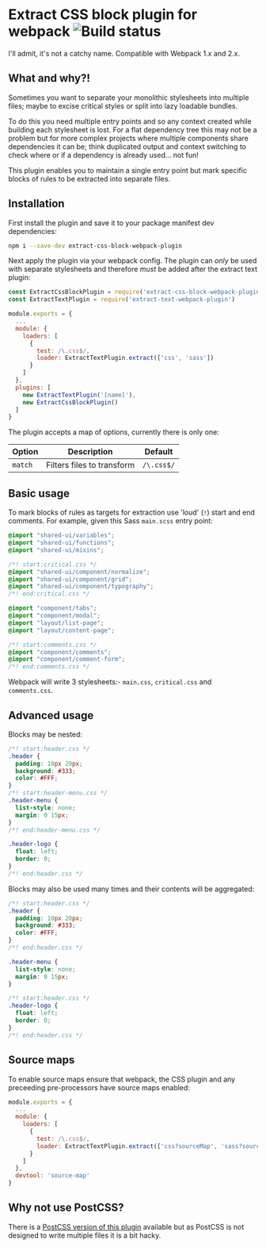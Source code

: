 # Extract CSS block plugin for webpack ![Build status](https://api.travis-ci.org/i-like-robots/extract-css-block-webpack-plugin.png)

I'll admit, it's not a catchy name. Compatible with Webpack 1.x and 2.x.

## What and why?!

Sometimes you want to separate your monolithic stylesheets into multiple files; maybe to excise critical styles or split into lazy loadable bundles.

To do this you need multiple entry points and so any context created while building each stylesheet is lost. For a flat dependency tree this may not be a problem but for more complex projects where multiple components share dependencies it can be; think duplicated output and context switching to check where or if a dependency is already used... not fun!

This plugin enables you to maintain a single entry point but mark specific blocks of rules to be extracted into separate files.

## Installation

First install the plugin and save it to your package manifest dev dependencies:

```sh
npm i --save-dev extract-css-block-webpack-plugin
```

Next apply the plugin via your webpack config. The plugin can _only_ be used with separate stylesheets and therefore _must_ be added after the extract text plugin:

```js
const ExtractCssBlockPlugin = require('extract-css-block-webpack-plugin')
const ExtractTextPlugin = require('extract-text-webpack-plugin')

module.exports = {
  ...
  module: {
    loaders: [
      {
        test: /\.css$/,
        loader: ExtractTextPlugin.extract(['css', 'sass'])
      }
    ]
  },
  plugins: [
    new ExtractTextPlugin('[name]'),
    new ExtractCssBlockPlugin()
  ]
}
```

The plugin accepts a map of options, currently there is only one:

 Option  | Description                | Default
---------|----------------------------|-----------
 `match` | Filters files to transform | `/\.css$/`

## Basic usage

To mark blocks of rules as targets for extraction use 'loud' (`!`) start and end comments. For example, given this Sass `main.scss` entry point:

```scss
@import "shared-ui/variables";
@import "shared-ui/functions";
@import "shared-ui/mixins";

/*! start:critical.css */
@import "shared-ui/component/normalize";
@import "shared-ui/component/grid";
@import "shared-ui/component/typography";
/*! end:critical.css */

@import "component/tabs";
@import "component/modal";
@import "layout/list-page";
@import "layout/content-page";

/*! start:comments.css */
@import "component/comments";
@import "component/comment-form";
/*! end:comments.css */
```

Webpack will write 3 stylesheets:- `main.css`, `critical.css` and `comments.css`.

## Advanced usage

Blocks may be nested:

```css
/*! start:header.css */
.header {
  padding: 10px 20px;
  background: #333;
  color: #FFF;
}
/*! start:header-menu.css */
.header-menu {
  list-style: none;
  margin: 0 15px;
}
/*! end:header-menu.css */

.header-logo {
  float: left;
  border: 0;
}
/*! end:header.css */
```

Blocks may also be used many times and their contents will be aggregated:

```css
/*! start:header.css */
.header {
  padding: 10px 20px;
  background: #333;
  color: #FFF;
}
/*! end:header.css */

.header-menu {
  list-style: none;
  margin: 0 15px;
}

/*! start:header.css */
.header-logo {
  float: left;
  border: 0;
}
/*! end:header.css */
```

## Source maps

To enable source maps ensure that webpack, the CSS plugin and any preceeding pre-processors have source maps enabled:

```js
module.exports = {
  ...
  module: {
    loaders: [
      {
        test: /\.css$/,
        loader: ExtractTextPlugin.extract(['css?sourceMap', 'sass?sourceMap'])
      }
    ]
  },
  devtool: 'source-map'
}
```

## Why not use PostCSS?

There is a [PostCSS version of this plugin](https://www.npmjs.com/package/postcss-extract-css-block) available but as PostCSS is not designed to write multiple files it is a bit hacky.
